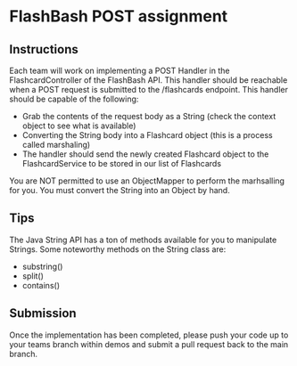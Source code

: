 # FlashBash POST assignment

## Instructions
Each team will work on implementing a POST Handler in the FlashcardController of the FlashBash API.
This handler should be reachable when a POST request is submitted to the /flashcards endpoint.
This handler should be capable of the following:
- Grab the contents of the request body as a String (check the context object to see what is available)
- Converting the String body into a Flashcard object (this is a process called marshaling)
- The handler should send the newly created Flashcard object to the FlashcardService to be stored in our list of Flashcards

You are NOT permitted to use an ObjectMapper to perform the marhsalling for you. You must convert the String into an Object by hand.

## Tips
The Java String API has a ton of methods available for you to manipulate Strings.
Some noteworthy methods on the String class are:
- substring()
- split()
- contains()

## Submission
Once the implementation has been completed, please push your code up to your teams branch within demos and submit a pull request back to the main branch. 
